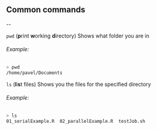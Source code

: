## Common commands 
--

`pwd` (**p**rint **w**orking **d**irectory)
Shows what folder you are in 

###### Example:
```bash
> pwd
/home/pavel/Documents
```

`ls` (**l**i**s**t files)
Shows you the files for the specified directory 

###### Example:
```bash
> ls
01_serialExample.R  02_parallelExample.R  testJob.sh
```
